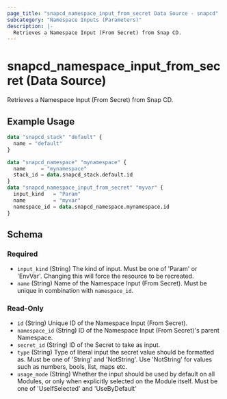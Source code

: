```yaml
---
page_title: "snapcd_namespace_input_from_secret Data Source - snapcd"
subcategory: "Namespace Inputs (Parameters)"
description: |-
  Retrieves a Namespace Input (From Secret) from Snap CD.
---
```


# snapcd_namespace_input_from_secret (Data Source)

Retrieves a Namespace Input (From Secret) from Snap CD.


## Example Usage

```terraform
data "snapcd_stack" "default" {
  name = "default"
}

data "snapcd_namespace" "mynamespace" {
  name     = "mynamespace"
  stack_id = data.snapcd_stack.default.id
}
data "snapcd_namespace_input_from_secret" "myvar" {
  input_kind   = "Param"
  name         = "myvar"
  namespace_id = data.snapcd_namespace.mynamespace.id
}
```

<!-- schema generated by tfplugindocs -->
## Schema

### Required

- `input_kind` (String) The kind of input. Must be one of 'Param' or 'EnvVar'. Changing this will force the resource to be recreated.
- `name` (String) Name of the Namespace Input (From Secret).  Must be unique in combination with `namespace_id`.

### Read-Only

- `id` (String) Unique ID of the Namespace Input (From Secret).
- `namespace_id` (String) ID of the Namespace Input (From Secret)'s parent Namespace.
- `secret_id` (String) ID of the Secret to take as input.
- `type` (String) Type of literal input the secret value should be formatted as. Must be one of 'String' and 'NotString'. Use 'NotString' for values such as numbers, bools, list, maps etc.
- `usage_mode` (String) Whether the input should be used by default on all Modules, or only when explicitly selected on the Module itself. Must be one of 'UseIfSelected' and 'UseByDefault'

